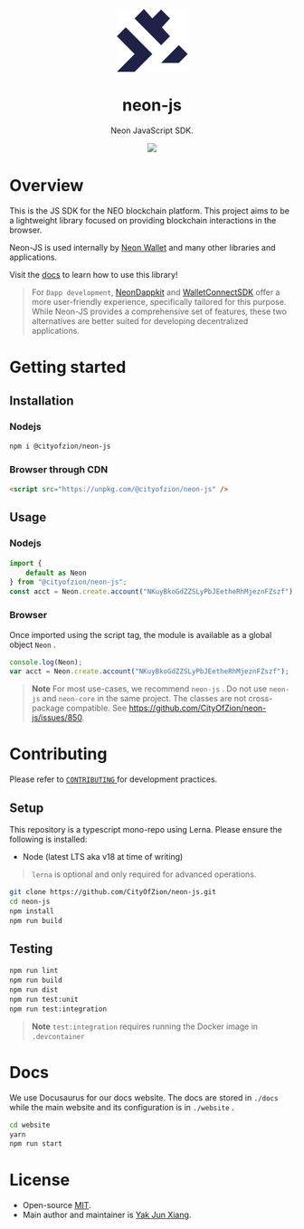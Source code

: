 <p align="center">
  <img
    src="https://raw.githubusercontent.com/CityOfZion/visual-identity/develop/_CoZ%20Branding/_Logo/_Logo%20icon/_PNG%20200x178px/CoZ_Icon_DARKBLUE_200x178px.png"
    width="125px;">
</p>

<h1 align="center">neon-js</h1>

<p align="center">
  Neon JavaScript SDK.
</p>

<p align="center">
  <a href="https://circleci.com/gh/CityOfZion/neon-js">
    <img src="https://circleci.com/gh/CityOfZion/neon-js.svg?style=svg">
  </a>
</p>

# Overview

This is the JS SDK for the NEO blockchain platform. This project aims to be a lightweight library focused on providing blockchain interactions in the browser.

Neon-JS is used internally by [Neon Wallet](https://github.com/CityOfZion/neon-wallet/) and many other libraries and applications.

Visit the [docs](https://dojo.coz.io/neo3/neon-js/index.html) to learn how to use this library!

> For `Dapp development`, [NeonDappkit](https://github.com/CityOfZion/neon-dappkit) and [WalletConnectSDK](https://github.com/CityOfZion/wallet-connect-sdk) offer a more user-friendly experience, specifically tailored for this purpose. While Neon-JS provides a comprehensive set of features, these two alternatives are better suited for developing decentralized applications.

# Getting started

## Installation

### Nodejs

```bash
npm i @cityofzion/neon-js
```

### Browser through CDN

```html
<script src="https://unpkg.com/@cityofzion/neon-js" />
```

## Usage

### Nodejs

```js
import {
    default as Neon
} from "@cityofzion/neon-js";
const acct = Neon.create.account("NKuyBkoGdZZSLyPbJEetheRhMjeznFZszf");
```

### Browser

Once imported using the script tag, the module is available as a global object `Neon` .

```js
console.log(Neon);
var acct = Neon.create.account("NKuyBkoGdZZSLyPbJEetheRhMjeznFZszf");
```

> **Note**
> For most use-cases, we recommend `neon-js` .
> Do not use `neon-js` and `neon-core` in the same project.  The classes are not cross-package compatible. See https://github.com/CityOfZion/neon-js/issues/850.

# Contributing

Please refer to [ `CONTRIBUTING` ](./CONTRIBUTING.md) for development practices.

## Setup

This repository is a typescript mono-repo using Lerna. Please ensure the following is installed:

* Node (latest LTS aka v18 at time of writing)

> `lerna` is optional and only required for advanced operations.

```sh
git clone https://github.com/CityOfZion/neon-js.git
cd neon-js
npm install
npm run build
```

## Testing

```sh
npm run lint
npm run build
npm run dist
npm run test:unit
npm run test:integration
```
> **Note**
> `test:integration` requires running the Docker image in `.devcontainer`

# Docs

We use Docusaurus for our docs website. The docs are stored in `./docs` while the main website and its configuration is in `./website` .

```sh
cd website
yarn
npm run start
```

# License
* Open-source [MIT](https://github.com/CityOfZion/neon-js/blob/master/LICENSE.md).
* Main author and maintainer is [Yak Jun Xiang](https://github.com/snowypowers).
